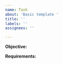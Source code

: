 ```yaml
---
name: Task
about: 'Basic template '
title: ''
labels: ''
assignees: ''

---
```


**Objective:**

**Requirements:**

